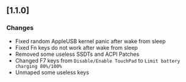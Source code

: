 ## [1.1.0]
### Changes
- Fixed random AppleUSB kernel panic after wake from sleep
- Fixed Fn keys do not work after wake from sleep
- Removed some useless SSDTs and ACPI Patches
- Changed F7 keys from `Disable/Enable TouchPad` to `Limit battery charging 80%/100%`
- Unmaped some useless keys
